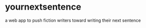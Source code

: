 yournextsentence
================

a web app to push fiction writers toward writing their next sentence
